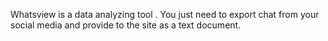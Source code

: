 Whatsview is a data analyzing tool . You just need to export chat from your social media and provide to the site as a text document.
